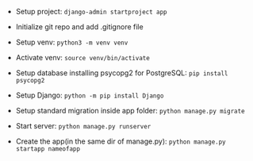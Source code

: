 - Setup project:
    `django-admin startproject app`
    
- Initialize git repo and add .gitignore file
    
- Setup venv:
    `python3 -m venv venv`
    
- Activate venv:
    `source venv/bin/activate`
    
- Setup database installing psycopg2 for PostgreSQL:
    `pip install psycopg2`
    
- Setup Django:
    `python -m pip install Django`
    
- Setup standard migration inside app folder:
    `python manage.py migrate`
    
- Start server:
    `python manage.py runserver`
    
- Create the app(in the same dir of manage.py):
    `python manage.py startapp nameofapp`